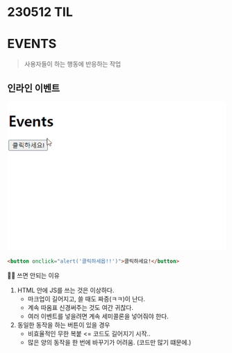 # 230512 TIL
# EVENTS
> 사용자들이 하는 행동에 반응하는 작업

## 인라인 이벤트
![](images/%EC%9D%B8%EB%9D%BC%EC%9D%B8%EC%9D%B4%EB%B2%A4%ED%8A%B8-%EC%98%88%EC%8B%9C1.gif)
```html
<button onclick="alert('클릭하세욥!!')">클릭하세요!</button>
```
🤷‍♀️ 쓰면 안되는 이유
1. HTML 안에 JS를 쓰는 것은 이상하다.
    - 마크업이 길어지고, 쓸 때도 짜증(ㅋㅋ)이 난다.
    - 계속 따옴표 신경써주는 것도 여간 귀찮다.
    - 여러 이벤트를 넣을려면 계속 세미콜론을 넣어줘야 한다.
2. 동일한 동작을 하는 버튼이 있을 경우
    - 비효율적인 무한 복붙 <= 코드도 길어지기 시작..
    - 많은 양의 동작을 한 번에 바꾸기가 어려움. (코드만 많기 떄문에.)